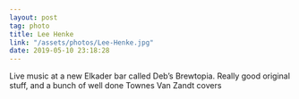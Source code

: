 ```yaml
---
layout: post
tag: photo
title: Lee Henke
link: "/assets/photos/Lee-Henke.jpg"
date: 2019-05-10 23:18:28
---
```

Live music at a new Elkader bar called Deb’s Brewtopia. Really good original stuff, and a bunch of well done Townes Van Zandt covers